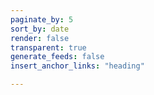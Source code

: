 ```yaml
---
paginate_by: 5
sort_by: date
render: false
transparent: true
generate_feeds: false
insert_anchor_links: "heading"

---
```

<!-- 
    This page is using hard links to update all of the messy section files that I am just too damn lazy to properly deal with
 -->